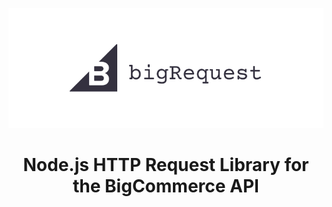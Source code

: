 <p align="center">
<img src="bigRequest.png">
</p>

<h1 align="center">Node.js HTTP Request Library for the BigCommerce API</h1>
